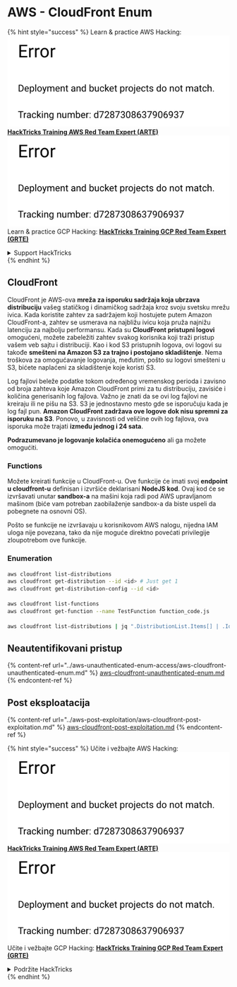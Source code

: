 # AWS - CloudFront Enum

{% hint style="success" %}
Learn & practice AWS Hacking:<img src="../../../.gitbook/assets/image (1) (1).png" alt="" data-size="line">[**HackTricks Training AWS Red Team Expert (ARTE)**](https://training.hacktricks.xyz/courses/arte)<img src="../../../.gitbook/assets/image (1) (1).png" alt="" data-size="line">\
Learn & practice GCP Hacking: <img src="../../../.gitbook/assets/image (2).png" alt="" data-size="line">[**HackTricks Training GCP Red Team Expert (GRTE)**<img src="../../../.gitbook/assets/image (2).png" alt="" data-size="line">](https://training.hacktricks.xyz/courses/grte)

<details>

<summary>Support HackTricks</summary>

* Check the [**subscription plans**](https://github.com/sponsors/carlospolop)!
* **Join the** 💬 [**Discord group**](https://discord.gg/hRep4RUj7f) or the [**telegram group**](https://t.me/peass) or **follow** us on **Twitter** 🐦 [**@hacktricks\_live**](https://twitter.com/hacktricks\_live)**.**
* **Share hacking tricks by submitting PRs to the** [**HackTricks**](https://github.com/carlospolop/hacktricks) and [**HackTricks Cloud**](https://github.com/carlospolop/hacktricks-cloud) github repos.

</details>
{% endhint %}

## CloudFront

CloudFront je AWS-ova **mreža za isporuku sadržaja koja ubrzava distribuciju** vašeg statičkog i dinamičkog sadržaja kroz svoju svetsku mrežu ivica. Kada koristite zahtev za sadržajem koji hostujete putem Amazon CloudFront-a, zahtev se usmerava na najbližu ivicu koja pruža najnižu latenciju za najbolju performansu. Kada su **CloudFront pristupni logovi** omogućeni, možete zabeležiti zahtev svakog korisnika koji traži pristup vašem veb sajtu i distribuciji. Kao i kod S3 pristupnih logova, ovi logovi su takođe **smešteni na Amazon S3 za trajno i postojano skladištenje**. Nema troškova za omogućavanje logovanja, međutim, pošto su logovi smešteni u S3, bićete naplaćeni za skladištenje koje koristi S3.

Log fajlovi beleže podatke tokom određenog vremenskog perioda i zavisno od broja zahteva koje Amazon CloudFront primi za tu distribuciju, zavisiće i količina generisanih log fajlova. Važno je znati da se ovi log fajlovi ne kreiraju ili ne pišu na S3. S3 je jednostavno mesto gde se isporučuju kada je log fajl pun. **Amazon CloudFront zadržava ove logove dok nisu spremni za isporuku na S3**. Ponovo, u zavisnosti od veličine ovih log fajlova, ova isporuka može trajati **između jednog i 24 sata**.

**Podrazumevano je logovanje kolačića onemogućeno** ali ga možete omogućiti.

### Functions

Možete kreirati funkcije u CloudFront-u. Ove funkcije će imati svoj **endpoint u cloudfront-u** definisan i izvršiće deklarisani **NodeJS kod**. Ovaj kod će se izvršavati unutar **sandbox-a** na mašini koja radi pod AWS upravljanom mašinom (biće vam potreban zaobilaženje sandbox-a da biste uspeli da pobegnete na osnovni OS).

Pošto se funkcije ne izvršavaju u korisnikovom AWS nalogu, nijedna IAM uloga nije povezana, tako da nije moguće direktno povećati privilegije zloupotrebom ove funkcije.

### Enumeration
```bash
aws cloudfront list-distributions
aws cloudfront get-distribution --id <id> # Just get 1
aws cloudfront get-distribution-config --id <id>

aws cloudfront list-functions
aws cloudfront get-function --name TestFunction function_code.js

aws cloudfront list-distributions | jq ".DistributionList.Items[] | .Id, .Origins.Items[].Id, .Origins.Items[].DomainName, .AliasICPRecordals[].CNAME"
```
## Neautentifikovani pristup

{% content-ref url="../aws-unauthenticated-enum-access/aws-cloudfront-unauthenticated-enum.md" %}
[aws-cloudfront-unauthenticated-enum.md](../aws-unauthenticated-enum-access/aws-cloudfront-unauthenticated-enum.md)
{% endcontent-ref %}

## Post eksploatacija

{% content-ref url="../aws-post-exploitation/aws-cloudfront-post-exploitation.md" %}
[aws-cloudfront-post-exploitation.md](../aws-post-exploitation/aws-cloudfront-post-exploitation.md)
{% endcontent-ref %}

{% hint style="success" %}
Učite i vežbajte AWS Hacking:<img src="../../../.gitbook/assets/image (1) (1).png" alt="" data-size="line">[**HackTricks Training AWS Red Team Expert (ARTE)**](https://training.hacktricks.xyz/courses/arte)<img src="../../../.gitbook/assets/image (1) (1).png" alt="" data-size="line">\
Učite i vežbajte GCP Hacking: <img src="../../../.gitbook/assets/image (2).png" alt="" data-size="line">[**HackTricks Training GCP Red Team Expert (GRTE)**<img src="../../../.gitbook/assets/image (2).png" alt="" data-size="line">](https://training.hacktricks.xyz/courses/grte)

<details>

<summary>Podržite HackTricks</summary>

* Proverite [**planove pretplate**](https://github.com/sponsors/carlospolop)!
* **Pridružite se** 💬 [**Discord grupi**](https://discord.gg/hRep4RUj7f) ili [**telegram grupi**](https://t.me/peass) ili **pratite** nas na **Twitteru** 🐦 [**@hacktricks\_live**](https://twitter.com/hacktricks\_live)**.**
* **Podelite hakerske trikove slanjem PR-ova na** [**HackTricks**](https://github.com/carlospolop/hacktricks) i [**HackTricks Cloud**](https://github.com/carlospolop/hacktricks-cloud) github repozitorijume.

</details>
{% endhint %}
